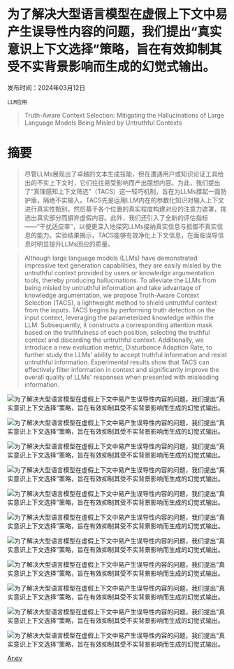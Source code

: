# 为了解决大型语言模型在虚假上下文中易产生误导性内容的问题，我们提出“真实意识上下文选择”策略，旨在有效抑制其受不实背景影响而生成的幻觉式输出。

发布时间：2024年03月12日

`LLM应用`

> Truth-Aware Context Selection: Mitigating the Hallucinations of Large Language Models Being Misled by Untruthful Contexts

# 摘要

> 尽管LLMs展现出了卓越的文本生成技能，但在遭遇用户或知识论证工具给出的不实上下文时，它们往往易受影响而产出臆想内容。为此，我们提出了“真理感知上下文筛选”（TACS）这一轻巧机制，旨在为LLMs撑起一面防护盾，隔绝不实输入。TACS先是运用LLM内在的参数化知识对输入上下文进行真实性甄别，然后基于各个位置的真实程度构建对应的注意力遮罩，挑选出真实部分而摒弃虚假内容。此外，我们还引入了全新的评估指标——“干扰适应率”，以便更深入地探究LLMs接纳真实信息与抵御不真实信息的能力。实验结果揭示，TACS能够有效净化上下文信息，在面临误导信息时明显提升LLMs回应的质量。

> Although large language models (LLMs) have demonstrated impressive text generation capabilities, they are easily misled by the untruthful context provided by users or knowledge argumentation tools, thereby producing hallucinations. To alleviate the LLMs from being misled by untruthful information and take advantage of knowledge argumentation, we propose Truth-Aware Context Selection (TACS), a lightweight method to shield untruthful context from the inputs. TACS begins by performing truth detection on the input context, leveraging the parameterized knowledge within the LLM. Subsequently, it constructs a corresponding attention mask based on the truthfulness of each position, selecting the truthful context and discarding the untruthful context. Additionally, we introduce a new evaluation metric, Disturbance Adaption Rate, to further study the LLMs' ability to accept truthful information and resist untruthful information. Experimental results show that TACS can effectively filter information in context and significantly improve the overall quality of LLMs' responses when presented with misleading information.

![为了解决大型语言模型在虚假上下文中易产生误导性内容的问题，我们提出“真实意识上下文选择”策略，旨在有效抑制其受不实背景影响而生成的幻觉式输出。](../../../paper_images/2403.07556/image1.png)

![为了解决大型语言模型在虚假上下文中易产生误导性内容的问题，我们提出“真实意识上下文选择”策略，旨在有效抑制其受不实背景影响而生成的幻觉式输出。](../../../paper_images/2403.07556/diagram.png)

![为了解决大型语言模型在虚假上下文中易产生误导性内容的问题，我们提出“真实意识上下文选择”策略，旨在有效抑制其受不实背景影响而生成的幻觉式输出。](../../../paper_images/2403.07556/fig3.png)

![为了解决大型语言模型在虚假上下文中易产生误导性内容的问题，我们提出“真实意识上下文选择”策略，旨在有效抑制其受不实背景影响而生成的幻觉式输出。](../../../paper_images/2403.07556/er.png)

![为了解决大型语言模型在虚假上下文中易产生误导性内容的问题，我们提出“真实意识上下文选择”策略，旨在有效抑制其受不实背景影响而生成的幻觉式输出。](../../../paper_images/2403.07556/kde.png)

![为了解决大型语言模型在虚假上下文中易产生误导性内容的问题，我们提出“真实意识上下文选择”策略，旨在有效抑制其受不实背景影响而生成的幻觉式输出。](../../../paper_images/2403.07556/bftas.png)

![为了解决大型语言模型在虚假上下文中易产生误导性内容的问题，我们提出“真实意识上下文选择”策略，旨在有效抑制其受不实背景影响而生成的幻觉式输出。](../../../paper_images/2403.07556/aftas.png)

![为了解决大型语言模型在虚假上下文中易产生误导性内容的问题，我们提出“真实意识上下文选择”策略，旨在有效抑制其受不实背景影响而生成的幻觉式输出。](../../../paper_images/2403.07556/image.png)

![为了解决大型语言模型在虚假上下文中易产生误导性内容的问题，我们提出“真实意识上下文选择”策略，旨在有效抑制其受不实背景影响而生成的幻觉式输出。](../../../paper_images/2403.07556/windowsingle.png)

![为了解决大型语言模型在虚假上下文中易产生误导性内容的问题，我们提出“真实意识上下文选择”策略，旨在有效抑制其受不实背景影响而生成的幻觉式输出。](../../../paper_images/2403.07556/windowdouble.png)

![为了解决大型语言模型在虚假上下文中易产生误导性内容的问题，我们提出“真实意识上下文选择”策略，旨在有效抑制其受不实背景影响而生成的幻觉式输出。](../../../paper_images/2403.07556/case_study.drawio.png)

[Arxiv](https://arxiv.org/abs/2403.07556)